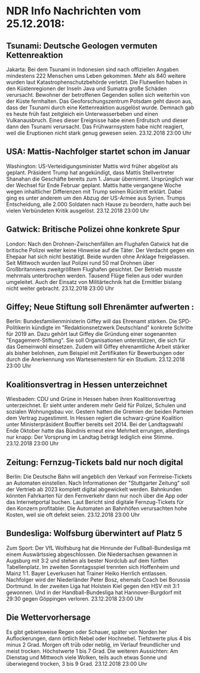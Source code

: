 # NDR Info Nachrichten vom 25.12.2018:


## Tsunami: Deutsche Geologen vermuten Kettenreaktion
Jakarta: Bei dem Tsunami in Indonesien sind nach offiziellen Angaben mindestens 222 Menschen ums Leben gekommen. Mehr als 840 weitere wurden laut Katastrophenschutzbehörde verletzt. Die Flutwellen haben in den Küstenregionen der Inseln Java und Sumatra große Schäden verursacht. Bewohner der betroffenen Gegenden sollen sich weiterhin von der Küste fernhalten. Das Geoforschungszentrum Potsdam geht davon aus, dass der Tsunami durch eine Kettenreaktion ausgelöst wurde. Demnach gab es heute früh fast zeitgleich ein Unterwasserbeben und einen Vulkanausbruch. Eines dieser Ereignisse habe einen Erdrutsch und dieser dann den Tsunami verursacht. Das Frühwarnsystem habe nicht reagiert, weil die Eruptionen nicht stark genug gewesen seien. 23.12.2018 23:00 Uhr 

## USA: Mattis-Nachfolger startet schon im Januar
Washington: US-Verteidigungsminister Mattis wird früher abgelöst als geplant. Präsident Trump hat angekündigt, dass Mattis Stellvertreter Shanahan die Geschäfte bereits zum 1. Januar übernimmt. Ursprünglich war der Wechsel für  Ende Februar geplant. Mattis hatte vergangene Woche wegen inhaltlicher Differenzen mit Trump seinen Rücktritt erklärt. Dabei ging es unter anderem um den Abzug der US-Armee aus Syrien. Trumps Entscheidung, alle 2.000 Soldaten nach Hause zu beordern, hatte auch bei vielen Verbündeten Kritik ausgelöst. 23.12.2018 23:00 Uhr 

## Gatwick: Britische Polizei ohne konkrete Spur
London: Nach den Drohnen-Zwischenfällen am Flughafen Gatwick hat die britische Polizei weiter keine Hinweise auf die Täter. Der Verdacht gegen ein Ehepaar hat sich nicht bestätigt. Beide wurden ohne Anklage freigelassen. Seit Mittwoch wurden laut Polizei rund 50 mal Drohnen über Großbritanniens zweitgrößtem Flughafen gesichtet. Der Betrieb musste mehrmals unterbrochen werden. Tausend Flüge fielen aus oder wurden umgeleitet. Auch der Einsatz von Militärtechnik hat die Ermittler bislang nicht weiter gebracht. 23.12.2018 23:00 Uhr 

## Giffey; Neue Stiftung soll Ehrenämter aufwerten :
Berlin: Bundesfamilienministerin Giffey will das Ehrenamt stärken. Die SPD-Politikerin kündigte im "Redaktionsnetzwerk Deutschland" konkrete Schritte für 2019 an. Dazu gehört laut Giffey die Gründung einer sogenannten "Engagement-Stiftung". Sie soll Organisationen unterstützen, die sich für das Gemeinwohl einsetzen. Zudem will Giffey ehrenamtliche Arbeit stärker als bisher belohnen, zum Beispiel mit Zertifikaten für Bewerbungen oder durch die Anerkennung von Wartesemestern für ein Studium. 23.12.2018 23:00 Uhr 

## Koalitionsvertrag in Hessen unterzeichnet
Wiesbaden: CDU und Grüne in Hessen haben ihren Koalitionsvertrag unterzeichnet. Er sieht unter anderem mehr Geld für Polizei, Schulen und sozialen Wohnungsbau vor. Gestern hatten die Gremien der beiden Parteien dem Vertrag zugestimmt. In Hessen regiert die schwarz-grüne Koalition unter Ministerpräsident Bouffier bereits seit 2014. Bei der Landtagswahl Ende Oktober hatte das Bündnis erneut eine Mehrheit errungen, allerdings nur knapp: Der Vorsprung im Landtag beträgt lediglich eine Stimme. 23.12.2018 23:00 Uhr 

## Zeitung: Fernzug-Tickets bald nur noch digital
Berlin: Die Deutsche Bahn will angeblich den Verkauf von Fernreise-Tickets an Automaten einstellen. Nach Informationen der "Stuttgarter Zeitung" soll der Vertrieb ab 2023 komplett digital abgewickelt werden. Bahnkunden könnten Fahrkarten für den Fernverkehr dann nur noch über die App oder das Internetportal buchen. Laut Bericht sind digitale Fernzug-Tickets für den Konzern profitabler. Die Automaten an Bahnhöfen verursachten hohe Kosten, weil sie oft defekt seien. 23.12.2018 23:00 Uhr 

## Bundesliga: Wolfsburg überwintert auf Platz 5
Zum Sport: Der VfL Wolfsburg hat die Hinrunde der Fußball-Bundesliga mit einem Auswärtssieg abgeschlossen. Die Niedersachsen gewannen in Augsburg mit 3:2 und stehen als bester Nordclub auf dem fünften Tabellenplatz. Im zweiten Sonntagsspiel trennten sich Hoffenheim und Mainz 1:1. Bayer Leverkusen hat Trainer Heiko Herrlich entlassen. Nachfolger wird der Niederländer Peter Bosz, ehemals Coach bei Borussia Dortmund. In der zweiten Liga hat Holstein Kiel gegen den HSV mit 3:1 gewonnen. Und in der Handball-Bundesliga hat Hannover-Burgdorf mit 29:30 gegen Göppingen verloren. 23.12.2018 23:00 Uhr 

## Die Wettervorhersage
Es gibt gebietsweise Regen oder Schauer, später von Norden her Auflockerungen, dann örtlich Nebel oder Hochnebel. Tiefstwerte plus 4 bis minus 2 Grad. Morgen oft trüb oder neblig, im Verlauf freundlicher und meist trocken. Höchstwerte 1 bis 7 Grad. Die weiteren Aussichten: Am Dienstag und Mittwoch viele Wolken, teils auch etwas Sonne und überwiegend trocken, 3 bis 9 Grad. 23.12.2018 23:00 Uhr 
